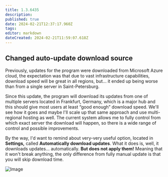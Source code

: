 ```yaml
---
title: 1.3.6435
description: 
published: true
date: 2024-02-21T12:37:17.960Z
tags: 
editor: markdown
dateCreated: 2024-02-21T11:59:07.618Z
---		
```

		
## Changed auto-update download source

Previously, updates for the program were downloaded from Microsoft Azure cloud, the expectation was that due to vast infrastructure capabilities, download speed will be great in all regions, but… it ended up being worse than from a single server in Saint-Petersburg. 

Since this update, the program will download its updates from one of multiple servers located in Frankfurt, Germany, which is a major hub and this should give most users at least “good enough” download speed. We'll see how it goes and maybe I'll scale up that same approach and use multi-regional hosting as well. The current system allows me to fully control from which exact server the download will happen, so there is a wide range of control and possible improvements.

By the way, I'd want to remind about very-very useful option, located in **Settings,** called **Automatically download updates**. What it does is, well, it downloads updates… automatically. **But does not apply them!** Meaning that it won't break anything, the only difference from fully manual update is that you will skip download time.  

![Image](/uploads/Bj_Hh_IXO_1_ea22bfc069_46f4712842.png)
